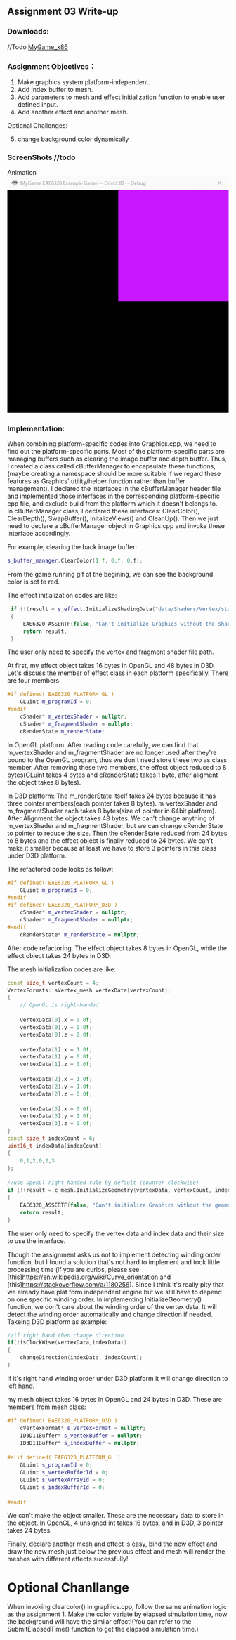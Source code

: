 ## Assignment 03 Write-up

### Downloads: 
//Todo [MyGame_x86](https://github.com/XingnanChen/Engineer2/raw/master/MyGame_.zip)

### Assignment Objectives：
1. Make graphics system platform-independent.  
2. Add index buffer to mesh.  
3. Add parameters to mesh and effect initialization function to enable user defined input.  
4. Add another effect and another mesh.  

Optional Challenges:

5. change background color dynamically

### ScreenShots //todo
Animation  
![Image](Assignment02/gamerunning.gif)  
 
### Implementation:
When combining platform-specific codes into Graphics.cpp, we need to find out the platform-specific parts. Most of the platform-specific parts are managing buffers such as clearing the image buffer and depth buffer. Thus, I created a class called cBufferManager to encapsulate these functions, (maybe creating a namespace should be more suitable if we regard these features as Graphics' utility/helper function rather than buffer management). I declared the interfaces in the cBufferManager header file and implemented those interfaces in the corresponding platform-specific cpp file, and exclude build from the platform which it doesn't belongs to.  
In cBufferManager class, I declared these interfaces: ClearColor(), ClearDepth(), SwapBuffer(), InitalizeViews() and CleanUp(). Then we just need to declare a cBufferManager object in Graphics.cpp and invoke these interface accordingly.

For example, clearing the back image buffer:  
```cpp
s_buffer_manager.ClearColor(1.f, 0.f, 0,f);  
```  

From the game running gif at the begining, we can see the background color is set to red. 
 
The effect initialization codes are like:  

```cpp
 if (!(result = s_effect.InitializeShadingData("data/Shaders/Vertex/standard.shader", "data/Shaders/Fragment/myShader.shader")))
 {
     EAE6320_ASSERTF(false, "Can't initialize Graphics without the shading data");
     return result;
 }
```
The user only need to specify the vertex and fragment shader file path.

At first, my effect object takes 16 bytes in OpenGL and 48 bytes in D3D. Let's discuss the member of effect class in each platform specifically.
There are four members:
```cpp
#if defined( EAE6320_PLATFORM_GL )
    GLuint m_programId = 0;
#endif
    cShader* m_vertexShader = nullptr;
    cShader* m_fragmentShader = nullptr;
    cRenderState m_renderState;
```
In OpenGL platform:
After reading code carefully, we can find that m_vertexShader and m_fragmentShader are no longer used after they're bound to the OpenGL program, thus we don't need store these two as class member. After removing these two members, the effect object reduced to 8 bytes(GLuint takes 4 bytes and cRenderState takes 1 byte, after aligment the object takes 8 bytes). 

In D3D platform:
The m_renderState itself takes 24 bytes because it has three pointer members(each pointer takes 8 bytes).
m_vertexShader and m_fragmentShader each takes 8 bytes(size of pointer in 64bit platform). After Alignment the object takes 48 bytes.
We can't change anything of m_vertexShader and m_fragmentShader, but we can change cRenderState to pointer to reduce the size.
Then the cRenderState reduced from 24 bytes to 8 bytes and the effect object is finally reduced to 24 bytes. We can't make it smaller because at least we have to store 3 pointers in this class under D3D platform.

The refactored code looks as follow:

```cpp
#if defined( EAE6320_PLATFORM_GL )
    GLuint m_programId = 0;
#endif
#if defined( EAE6320_PLATFORM_D3D )
    cShader* m_vertexShader = nullptr;
    cShader* m_fragmentShader = nullptr;
#endif
    cRenderState* m_renderState = nullptr;
```
After code refactoring. The effect object takes 8 bytes in OpenGL, while the effect object takes 24 bytes in D3D.

The mesh initialization codes are like:  

```cpp
const size_t vertexCount = 4;
VertexFormats::sVertex_mesh vertexData[vertexCount];
{
    // OpenGL is right-handed

    vertexData[0].x = 0.0f;
    vertexData[0].y = 0.0f;
    vertexData[0].z = 0.0f;

    vertexData[1].x = 1.0f;
    vertexData[1].y = 0.0f;
    vertexData[1].z = 0.0f;

    vertexData[2].x = 1.0f;
    vertexData[2].y = 1.0f;
    vertexData[2].z = 0.0f;

    vertexData[3].x = 0.0f;
    vertexData[3].y = 1.0f;
    vertexData[3].z = 0.0f;
}
const size_t indexCount = 6;
uint16_t indexData[indexCount]
{
    0,1,2,0,2,3
};

//use OpenGl right handed rule by default (counter clockwise)
if (!(result = c_mesh.InitializeGeometry(vertexData, vertexCount, indexData, indexCount)))
{
    EAE6320_ASSERTF(false, "Can't initialize Graphics without the geometry data");
    return result;
}
```
The user only need to specify the vertex data and index data and their size to use the interface.

Though the assignment asks us not to implement detecting winding order function, but I found a solution that's not hard to implement and took little processing time (if you are curios, please see [this]https://en.wikipedia.org/wiki/Curve_orientation and [this]https://stackoverflow.com/a/1180256). Since I think it's really pity that we already have plat form independent engine but we still have to depend on one specific winding order.
In implementing InitializeGeometry() function, we don't care about the winding order of the vertex data. It will detect the winding order automatically and change direction if needed. Takeing D3D platform as example:

```cpp
//if right hand then change direction
if(!isClockWise(vertexData,indexData))
{
    changeDirection(indexData, indexCount);
}
```

If it's right hand winding order under D3D platform it will change direction to left hand.

my mesh object takes 16 bytes in OpenGL and 24 bytes in D3D. 
These are members from mesh class:
```cpp
#if defined( EAE6320_PLATFORM_D3D )
    cVertexFormat* s_vertexFormat = nullptr;
    ID3D11Buffer* s_vertexBuffer = nullptr;
    ID3D11Buffer* s_indexBuffer = nullptr;

#elif defined( EAE6320_PLATFORM_GL )
    GLuint s_programId = 0;
    GLuint s_vertexBufferId = 0;
    GLuint s_vertexArrayId = 0;
    GLuint s_indexBufferId = 0;

#endif
```
 
We can't make the object smaller. These are the necessary data to store in the object. In OpenGL, 4 unsigned int takes 16 bytes, and in D3D, 3 pointer takes 24 bytes. 
 
Finally, declare another mesh and effect is easy, bind the new effect and draw the new mesh just below the previous effect and mesh will render the meshes with different effects sucessfully! 

# Optional Chanllange

When invoking clearcolor() in graphics.cpp, follow the same animation logic as the assignment 1. Make the color variate by elapsed simulation time, now the background will have the similar effect!(You can refer to the SubmitElapsedTime() function to get the elapsed simulation time.)
 
